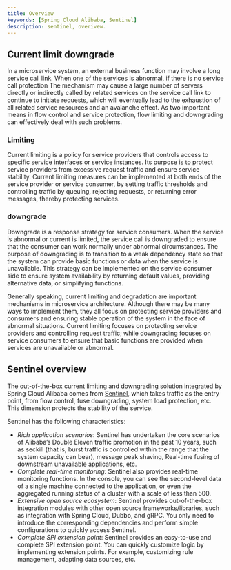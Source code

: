 ```yaml
---
title: Overview
keywords: [Spring Cloud Alibaba, Sentinel]
description: sentinel, overivew.
---
```


## Current limit downgrade

In a microservice system, an external business function may involve a long service call link. When one of the services is abnormal, if there is no service call protection
The mechanism may cause a large number of servers directly or indirectly called by related services on the service call link to continue to initiate requests, which will eventually lead to the exhaustion of all related service resources and an avalanche effect. As two important means in flow control and service protection, flow limiting and downgrading can effectively deal with such problems.

### Limiting

Current limiting is a policy for service providers that controls access to specific service interfaces or service instances. Its purpose is to protect service providers from excessive request traffic and ensure service stability. Current limiting measures can be implemented at both ends of the service provider or service consumer, by setting traffic thresholds and controlling traffic by queuing, rejecting requests, or returning error messages, thereby protecting services.

### downgrade

Downgrade is a response strategy for service consumers. When the service is abnormal or current is limited, the service call is downgraded to ensure that the consumer can work normally under abnormal circumstances. The purpose of downgrading is to transition to a weak dependency state so that the system can provide basic functions or data when the service is unavailable. This strategy can be implemented on the service consumer side to ensure system availability by returning default values, providing alternative data, or simplifying functions.

Generally speaking, current limiting and degradation are important mechanisms in microservice architecture. Although there may be many ways to implement them, they all focus on protecting service providers and consumers and ensuring stable operation of the system in the face of abnormal situations.  Current limiting focuses on protecting service providers and controlling request traffic; while downgrading focuses on service consumers to ensure that basic functions are provided when services are unavailable or abnormal.

## Sentinel overview

The out-of-the-box current limiting and downgrading solution integrated by Spring Cloud Alibaba comes from [Sentinel](https://github.com/alibaba/Sentinel), which takes traffic as the entry point, from flow control, fuse downgrading, system load protection, etc. This dimension protects the stability of the service.

Sentinel has the following characteristics:

- _Rich application scenarios_: Sentinel has undertaken the core scenarios of Alibaba’s Double Eleven traffic promotion in the past 10 years, such as seckill (that is, burst traffic is controlled within the range that the system capacity can bear), message peak shaving, Real-time fusing of downstream unavailable applications, etc.
- _Complete real-time monitoring_: Sentinel also provides real-time monitoring functions. In the console, you can see the second-level data of a single machine connected to the application, or even the aggregated running status of a cluster with a scale of less than 500.
- _Extensive open source ecosystem_: Sentinel provides out-of-the-box integration modules with other open source frameworks/libraries, such as integration with Spring Cloud, Dubbo, and gRPC. You only need to introduce the corresponding dependencies and perform simple configurations to quickly access Sentinel.
- _Complete SPI extension point_: Sentinel provides an easy-to-use and complete SPI extension point. You can quickly customize logic by implementing extension points. For example, customizing rule management, adapting data sources, etc.
